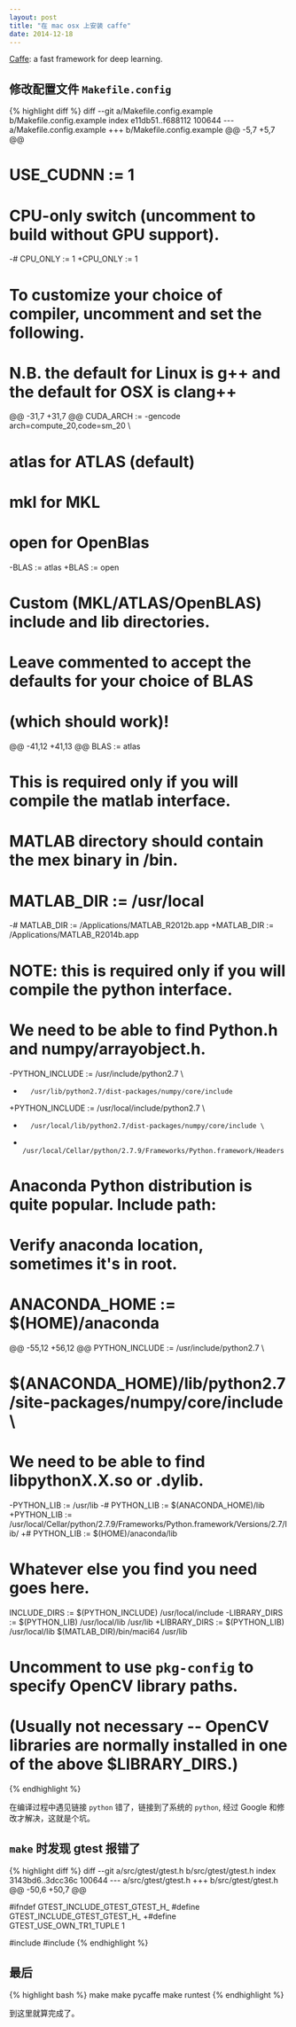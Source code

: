 ```yaml
---
layout: post
title: "在 mac osx 上安装 caffe"
date: 2014-12-18
---
```


[Caffe](https://github.com/BVLC/caffe): a fast framework for deep learning.

## 修改配置文件 `Makefile.config`
{% highlight diff %}
diff --git a/Makefile.config.example b/Makefile.config.example
index e11db51..f688112 100644
--- a/Makefile.config.example
+++ b/Makefile.config.example
@@ -5,7 +5,7 @@
# USE_CUDNN := 1

# CPU-only switch (uncomment to build without GPU support).
-# CPU_ONLY := 1
+CPU_ONLY := 1

# To customize your choice of compiler, uncomment and set the following.
# N.B. the default for Linux is g++ and the default for OSX is clang++
@@ -31,7 +31,7 @@ CUDA_ARCH := -gencode arch=compute_20,code=sm_20 \
# atlas for ATLAS (default)
# mkl for MKL
# open for OpenBlas
-BLAS := atlas
+BLAS := open
# Custom (MKL/ATLAS/OpenBLAS) include and lib directories.
# Leave commented to accept the defaults for your choice of BLAS
# (which should work)!
@@ -41,12 +41,13 @@ BLAS := atlas
# This is required only if you will compile the matlab interface.
# MATLAB directory should contain the mex binary in /bin.
# MATLAB_DIR := /usr/local
-# MATLAB_DIR := /Applications/MATLAB_R2012b.app
+MATLAB_DIR := /Applications/MATLAB_R2014b.app

# NOTE: this is required only if you will compile the python interface.
# We need to be able to find Python.h and numpy/arrayobject.h.
-PYTHON_INCLUDE := /usr/include/python2.7 \
-		/usr/lib/python2.7/dist-packages/numpy/core/include
+PYTHON_INCLUDE := /usr/local/include/python2.7 \
+		/usr/local/lib/python2.7/dist-packages/numpy/core/include \
+		/usr/local/Cellar/python/2.7.9/Frameworks/Python.framework/Headers
# Anaconda Python distribution is quite popular. Include path:
# Verify anaconda location, sometimes it's in root.
# ANACONDA_HOME := $(HOME)/anaconda
@@ -55,12 +56,12 @@ PYTHON_INCLUDE := /usr/include/python2.7 \
# $(ANACONDA_HOME)/lib/python2.7/site-packages/numpy/core/include \

# We need to be able to find libpythonX.X.so or .dylib.
-PYTHON_LIB := /usr/lib
-# PYTHON_LIB := $(ANACONDA_HOME)/lib
+PYTHON_LIB := /usr/local/Cellar/python/2.7.9/Frameworks/Python.framework/Versions/2.7/lib/
+# PYTHON_LIB := $(HOME)/anaconda/lib

# Whatever else you find you need goes here.
INCLUDE_DIRS := $(PYTHON_INCLUDE) /usr/local/include
-LIBRARY_DIRS := $(PYTHON_LIB) /usr/local/lib /usr/lib
+LIBRARY_DIRS := $(PYTHON_LIB) /usr/local/lib $(MATLAB_DIR)/bin/maci64 /usr/lib

# Uncomment to use `pkg-config` to specify OpenCV library paths.
# (Usually not necessary -- OpenCV libraries are normally installed in one of the above $LIBRARY_DIRS.)
{% endhighlight %}

在编译过程中遇见链接 `python` 错了，链接到了系统的 `python`, 经过 Google 和修改才解决，这就是个坑。

## `make` 时发现 gtest 报错了
{% highlight diff %}
diff --git a/src/gtest/gtest.h b/src/gtest/gtest.h
index 3143bd6..3dcc36c 100644
--- a/src/gtest/gtest.h
+++ b/src/gtest/gtest.h
@@ -50,6 +50,7 @@

#ifndef GTEST_INCLUDE_GTEST_GTEST_H_
#define GTEST_INCLUDE_GTEST_GTEST_H_
+#define GTEST_USE_OWN_TR1_TUPLE 1

#include <limits>
#include <vector>
{% endhighlight %}

## 最后
{% highlight bash %}
make
make pycaffe
make runtest
{% endhighlight %}

到这里就算完成了。
